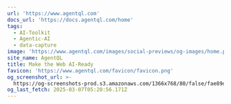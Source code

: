 ```yaml
---
url: 'https://www.agentql.com'
docs_url: 'https://docs.agentql.com/home'
tags:
  - AI-Toolkit
  - Agentic-AI
  - data-capture
image: 'https://www.agentql.com/images/social-previews/og-images/home.png'
site_name: AgentQL
title: Make the Web AI-Ready
favicon: 'https://www.agentql.com/favicon/favicon.png'
og_screenshot_url: >-
  https://og-screenshots-prod.s3.amazonaws.com/1366x768/80/false/fae89d34a3d415c166516d7317a30624bd8997c7473419fe0760af28e572e4a7.jpeg
og_last_fetch: 2025-03-07T05:20:56.171Z
---
```


